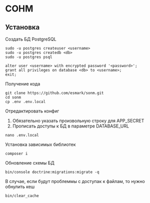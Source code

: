 СОНМ
====


Установка
---------

Создать БД PostgreSQL

```
sudo -u postgres createuser <username>
sudo -u postgres createdb <db>
sudo -u postgres psql

alter user <username> with encrypted password '<password>';
grant all privileges on database <db> to <username>;
exit;
```

Получение кода
```
git clone https://github.com/esmark/sonm.git
cd sonm
cp .env .env.local
```

Отредактировать конфиг
1. Обязательно указать произвольную строку для APP_SECRET
2. Прописать доступы к БД в параметре DATABASE_URL 
```
nano .env.local
```

Установка зависимых библиотек
```
composer i
```

Обновление схемы БД
```
bin/console doctrine:migrations:migrate -q
```

В случае, если будут проблеммы с доступак к файлам, то нужно обнулить кеш
```    
bin/clear_cache
```
